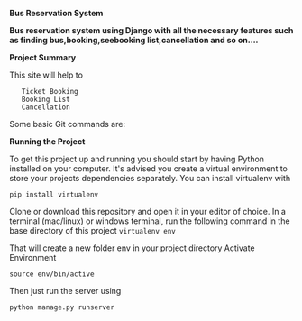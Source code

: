 **Bus Reservation System**

**Bus reservation system using Django with all the necessary features such as finding bus,booking,seebooking list,cancellation and so on....**

**Project Summary**

This site will help to 
```Find bus 
   Ticket Booking 
   Booking List 
   Cancellation
 ```
 Some basic Git commands are:

**Running the Project**

To get this project up and running you should start by having Python installed on your computer. It's advised you create a virtual environment to store your projects dependencies separately. You can install virtualenv with
```
pip install virtualenv
```
  
Clone or download this repository and open it in your editor of choice. In a terminal (mac/linux) or windows terminal, run the following command in the base directory of this project
    ```
    virtualenv env
    ```
    
That will create a new folder env in your project directory Activate Environment
   ```
   source env/bin/active
  ```
   
Then just run the server using
 ```
 python manage.py runserver
 ```


